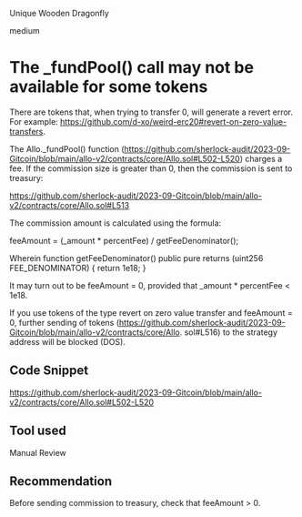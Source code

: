 Unique Wooden Dragonfly

medium

# The _fundPool() call may not be available for some tokens
There are tokens that, when trying to transfer 0, will generate a revert error. For example: https://github.com/d-xo/weird-erc20#revert-on-zero-value-transfers.

The Allo._fundPool() function (https://github.com/sherlock-audit/2023-09-Gitcoin/blob/main/allo-v2/contracts/core/Allo.sol#L502-L520) charges a fee. If the commission size is greater than 0, then the commission is sent to treasury:

https://github.com/sherlock-audit/2023-09-Gitcoin/blob/main/allo-v2/contracts/core/Allo.sol#L513

The commission amount is calculated using the formula:

feeAmount = (_amount * percentFee) / getFeeDenominator();

Wherein
function getFeeDenominator() public pure returns (uint256 FEE_DENOMINATOR) {
     return 1e18;
}

It may turn out to be feeAmount = 0, provided that _amount * percentFee < 1e18.

If you use tokens of the type revert on zero value transfer and feeAmount = 0, further sending of tokens (https://github.com/sherlock-audit/2023-09-Gitcoin/blob/main/allo-v2/contracts/core/Allo. sol#L516) to the strategy address will be blocked (DOS).

## Code Snippet
https://github.com/sherlock-audit/2023-09-Gitcoin/blob/main/allo-v2/contracts/core/Allo.sol#L502-L520

## Tool used

Manual Review

## Recommendation
Before sending commission to treasury, check that feeAmount > 0.